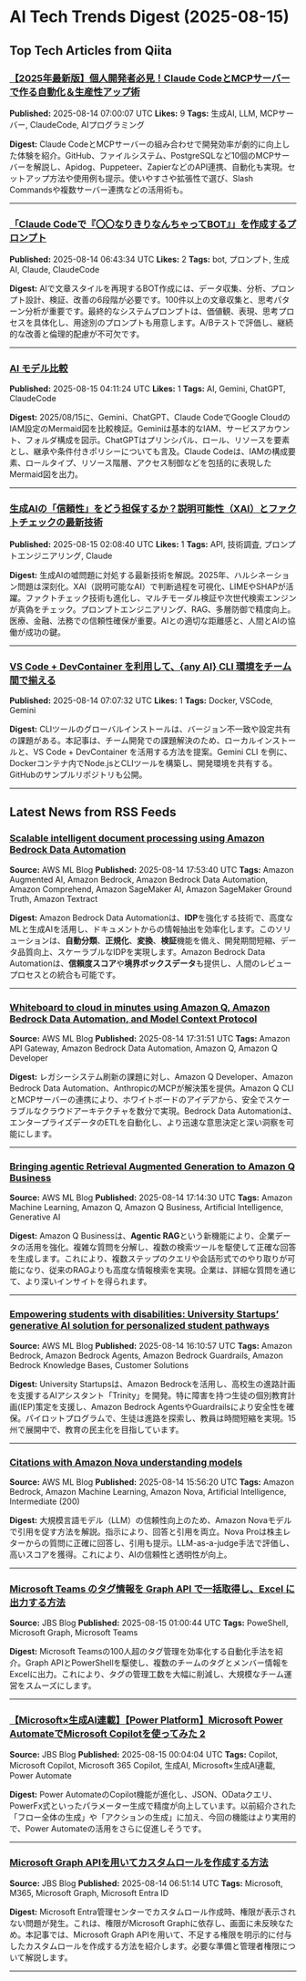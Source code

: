 # AI Tech Trends Digest (2025-08-15)


## Top Tech Articles from Qiita


### [【2025年最新版】個人開発者必見！Claude CodeとMCPサーバーで作る自動化＆生産性アップ術](https://qiita.com/suzukiichirou00/items/2eb85dc2855b7e03e9df)
**Published:** 2025-08-14 07:00:07 UTC
**Likes:** 9
**Tags:** 生成AI, LLM, MCPサーバー, ClaudeCode, AIプログラミング

**Digest:**
Claude CodeとMCPサーバーの組み合わせで開発効率が劇的に向上した体験を紹介。GitHub、ファイルシステム、PostgreSQLなど10個のMCPサーバーを解説し、Apidog、Puppeteer、ZapierなどのAPI連携、自動化も実現。セットアップ方法や使用例も提示。使いやすさや拡張性で選び、Slash Commandsや複数サーバー連携などの活用術も。

---

### [「Claude Codeで『〇〇なりきりなんちゃってBOT』」を作成するプロンプト](https://qiita.com/WdknWdkn/items/8e9eaaf56b5cd8cdc5f5)
**Published:** 2025-08-14 06:43:34 UTC
**Likes:** 2
**Tags:** bot, プロンプト, 生成AI, Claude, ClaudeCode

**Digest:**
AIで文章スタイルを再現するBOT作成には、データ収集、分析、プロンプト設計、検証、改善の6段階が必要です。100件以上の文章収集と、思考パターン分析が重要です。最終的なシステムプロンプトは、価値観、表現、思考プロセスを具体化し、用途別のプロンプトも用意します。A/Bテストで評価し、継続的な改善と倫理的配慮が不可欠です。

---

### [AI モデル比較](https://qiita.com/iroirotool/items/33a0e2fd58824b572c65)
**Published:** 2025-08-15 04:11:24 UTC
**Likes:** 1
**Tags:** AI, Gemini, ChatGPT, ClaudeCode

**Digest:**
2025/08/15に、Gemini、ChatGPT、Claude CodeでGoogle CloudのIAM設定のMermaid図を比較検証。Geminiは基本的なIAM、サービスアカウント、フォルダ構成を図示。ChatGPTはプリンシパル、ロール、リソースを要素とし、継承や条件付きポリシーについても言及。Claude Codeは、IAMの構成要素、ロールタイプ、リソース階層、アクセス制御などを包括的に表現したMermaid図を出力。

---

### [生成AIの「信頼性」をどう担保するか？説明可能性（XAI）とファクトチェックの最新技術](https://qiita.com/k_nabe/items/d3e8649ef86d61c40458)
**Published:** 2025-08-15 02:08:40 UTC
**Likes:** 1
**Tags:** API, 技術調査, プロンプトエンジニアリング, Claude

**Digest:**
生成AIの嘘問題に対処する最新技術を解説。2025年、ハルシネーション問題は深刻化。XAI（説明可能なAI）で判断過程を可視化、LIMEやSHAPが活躍。ファクトチェック技術も進化し、マルチモーダル検証や次世代検索エンジンが真偽をチェック。プロンプトエンジニアリング、RAG、多層防御で精度向上。医療、金融、法務での信頼性確保が重要。AIとの適切な距離感と、人間とAIの協働が成功の鍵。

---

### [VS Code + DevContainer を利用して、{any AI} CLI 環境をチーム間で揃える](https://qiita.com/mitsuharu_e/items/fa27436a1bb77cd4f267)
**Published:** 2025-08-14 07:07:32 UTC
**Likes:** 1
**Tags:** Docker, VSCode, Gemini

**Digest:**
CLIツールのグローバルインストールは、バージョン不一致や設定共有の課題がある。本記事は、チーム開発での課題解決のため、ローカルインストールと、VS Code + DevContainer を活用する方法を提案。Gemini CLI を例に、Dockerコンテナ内でNode.jsとCLIツールを構築し、開発環境を共有する。GitHubのサンプルリポジトリも公開。

---

## Latest News from RSS Feeds


### [Scalable intelligent document processing using Amazon Bedrock Data Automation](https://aws.amazon.com/blogs/machine-learning/scalable-intelligent-document-processing-using-amazon-bedrock-data-automation/)
**Source:** AWS ML Blog
**Published:** 2025-08-14 17:53:40 UTC
**Tags:** Amazon Augmented AI, Amazon Bedrock, Amazon Bedrock Data Automation, Amazon Comprehend, Amazon SageMaker AI, Amazon SageMaker Ground Truth, Amazon Textract

**Digest:**
Amazon Bedrock Data Automationは、**IDP**を強化する技術で、高度なMLと生成AIを活用し、ドキュメントからの情報抽出を効率化します。このソリューションは、**自動分類**、**正規化**、**変換**、**検証**機能を備え、開発期間短縮、データ品質向上、スケーラブルなIDPを実現します。Amazon Bedrock Data Automationは、**信頼度スコア**や**境界ボックスデータ**も提供し、人間のレビュープロセスとの統合も可能です。

---

### [Whiteboard to cloud in minutes using Amazon Q, Amazon Bedrock Data Automation, and Model Context Protocol](https://aws.amazon.com/blogs/machine-learning/whiteboard-to-cloud-in-minutes-using-amazon-q-amazon-bedrock-data-automation-and-model-context-protocol/)
**Source:** AWS ML Blog
**Published:** 2025-08-14 17:31:51 UTC
**Tags:** Amazon API Gateway, Amazon Bedrock Data Automation, Amazon Q, Amazon Q Developer

**Digest:**
レガシーシステム刷新の課題に対し、Amazon Q Developer、Amazon Bedrock Data Automation、AnthropicのMCPが解決策を提供。Amazon Q CLIとMCPサーバーの連携により、ホワイトボードのアイデアから、安全でスケーラブルなクラウドアーキテクチャを数分で実現。Bedrock Data Automationは、エンタープライズデータのETLを自動化し、より迅速な意思決定と深い洞察を可能にします。

---

### [Bringing agentic Retrieval Augmented Generation to Amazon Q Business](https://aws.amazon.com/blogs/machine-learning/bringing-agentic-retrieval-augmented-generation-to-amazon-q-business/)
**Source:** AWS ML Blog
**Published:** 2025-08-14 17:14:30 UTC
**Tags:** Amazon Machine Learning, Amazon Q, Amazon Q Business, Artificial Intelligence, Generative AI

**Digest:**
Amazon Q Businessは、**Agentic RAG**という新機能により、企業データの活用を強化。複雑な質問を分解し、複数の検索ツールを駆使して正確な回答を生成します。これにより、複数ステップのクエリや会話形式でのやり取りが可能になり、従来のRAGよりも高度な情報検索を実現。企業は、詳細な質問を通じて、より深いインサイトを得られます。

---

### [Empowering students with disabilities: University Startups’ generative AI solution for personalized student pathways](https://aws.amazon.com/blogs/machine-learning/empowering-students-with-disabilities-university-startups-generative-ai-solution-for-personalized-student-pathways/)
**Source:** AWS ML Blog
**Published:** 2025-08-14 16:10:57 UTC
**Tags:** Amazon Bedrock, Amazon Bedrock Agents, Amazon Bedrock Guardrails, Amazon Bedrock Knowledge Bases, Customer Solutions

**Digest:**
University Startupsは、Amazon Bedrockを活用し、高校生の進路計画を支援するAIアシスタント「Trinity」を開発。特に障害を持つ生徒の個別教育計画(IEP)策定を支援し、Amazon Bedrock AgentsやGuardrailsにより安全性を確保。パイロットプログラムで、生徒は進路を探索し、教員は時間短縮を実現。15州で展開中で、教育の民主化を目指しています。

---

### [Citations with Amazon Nova understanding models](https://aws.amazon.com/blogs/machine-learning/citations-with-amazon-nova-understanding-models/)
**Source:** AWS ML Blog
**Published:** 2025-08-14 15:56:20 UTC
**Tags:** Amazon Bedrock, Amazon Machine Learning, Amazon Nova, Artificial Intelligence, Intermediate (200)

**Digest:**
大規模言語モデル（LLM）の信頼性向上のため、Amazon Novaモデルで引用を促す方法を解説。指示により、回答と引用を両立。Nova Proは株主レターからの質問に正確に回答し、引用も提示。LLM-as-a-judge手法で評価し、高いスコアを獲得。これにより、AIの信頼性と透明性が向上。

---

### [Microsoft Teams のタグ情報を Graph API で一括取得し、Excel に出力する方法](https://blog.jbs.co.jp/entry/2025/08/15/100044)
**Source:** JBS Blog
**Published:** 2025-08-15 01:00:44 UTC
**Tags:** PoweShell, Microsoft Graph, Microsoft Teams

**Digest:**
Microsoft Teamsの100人超のタグ管理を効率化する自動化手法を紹介。Graph APIとPowerShellを駆使し、複数のチームのタグとメンバー情報をExcelに出力。これにより、タグの管理工数を大幅に削減し、大規模なチーム運営をスムーズにします。

---

### [【Microsoft×生成AI連載】【Power Platform】Microsoft Power AutomateでMicrosoft Copilotを使ってみた 2](https://blog.jbs.co.jp/entry/2025/08/15/090404)
**Source:** JBS Blog
**Published:** 2025-08-15 00:04:04 UTC
**Tags:** Copilot, Microsoft Copilot, Microsoft 365 Copilot, 生成AI, Microsoft×生成AI連載, Power Automate

**Digest:**
Power AutomateのCopilot機能が進化し、JSON、ODataクエリ、PowerFx式といったパラメーター生成で精度が向上しています。以前紹介された「フロー全体の生成」や「アクションの生成」に加え、今回の機能はより実用的で、Power Automateの活用をさらに促進しそうです。

---

### [Microsoft Graph APIを用いてカスタムロールを作成する方法](https://blog.jbs.co.jp/entry/2025/08/14/155114)
**Source:** JBS Blog
**Published:** 2025-08-14 06:51:14 UTC
**Tags:** Microsoft, M365, Microsoft Graph, Microsoft Entra ID

**Digest:**
Microsoft Entra管理センターでカスタムロール作成時、権限が表示されない問題が発生。これは、権限がMicrosoft Graphに依存し、画面に未反映なため。本記事では、Microsoft Graph APIを用いて、不足する権限を明示的に付与したカスタムロールを作成する方法を紹介します。必要な準備と管理者権限について解説します。

---